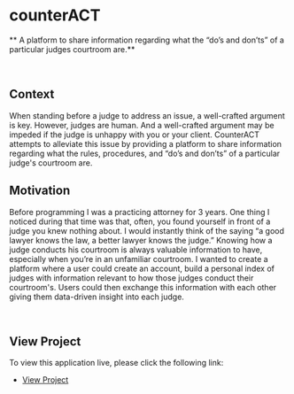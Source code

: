 # counterACT

** A platform to share information regarding what the “do’s and don’ts” of a particular judges courtroom are.**


&nbsp;
&nbsp;

## Context

When standing before a judge to address an issue, a well-crafted argument is key. However, judges are human. And a well-crafted argument may be impeded if the judge is unhappy with you or your client. CounterACT attempts to alleviate this issue by providing a platform to share information regarding what the rules, procedures, and “do’s and don’ts” of a particular judge's courtroom are.

## Motivation

Before programming I was a practicing attorney for 3 years. One thing I noticed during that time was that, often, you found yourself in front of a judge you knew nothing about. I would instantly think of the saying “a good lawyer knows the law, a better lawyer knows the judge.” Knowing how a judge conducts his courtroom is always valuable information to have, especially when you’re in an unfamiliar courtroom. I wanted to create a platform where a user could create an account, build a personal index of judges with information relevant to how those judges conduct their courtroom's. Users could then exchange this information with each other giving them data-driven insight into each judge. 


&nbsp;
&nbsp;


## View Project

To view this application live, please click the following link:

* [View Project](https://counter-act.herokuapp.com/)
